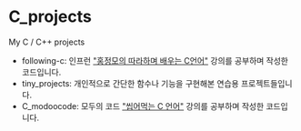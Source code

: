 # C_projects
My C / C++ projects

* following-c: 인프런 <a href="https://www.inflearn.com/course/following-c">"홍정모의 따라하며 배우는 C언어"</a> 강의를 공부하며 작성한 코드입니다.
* tiny_projects: 개인적으로 간단한 함수나 기능을 구현해본 연습용 프로젝트들입니다.
* C_modoocode: 모두의 코드 <a href="https://modoocode.com/184">"씹어먹는 C 언어"</a> 강의를 공부하며 작성한 코드입니다.


